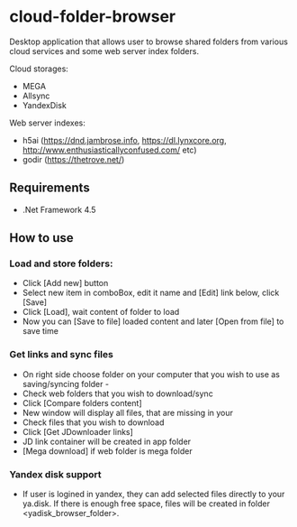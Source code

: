 # cloud-folder-browser
Desktop application that allows user to browse shared folders from various cloud services and some web server index folders. 

Cloud storages:
* MEGA
* Allsync
* YandexDisk

Web server indexes:
* h5ai (https://dnd.jambrose.info, https://dl.lynxcore.org, http://www.enthusiasticallyconfused.com/ etc)
* godir (https://thetrove.net/)

## Requirements
* .Net Framework 4.5

## How to use
### Load and store folders:
* Click [Add new] button
* Select new item in comboBox, edit it name and [Edit] link below, click [Save]
* Click [Load], wait content of folder to load
* Now you can [Save to file] loaded content and later [Open from file] to save time
### Get links and sync files
* On right side choose folder on your computer that you wish to use as saving/syncing folder - <sync folder>
* Check web folders that you wish to download/sync
* Click [Compare folders content]
* New window will display all files, that are missing in your <sync folder>
* Check files that you wish to download
* Click [Get JDownloader links]
* JD link container will be created in app folder
*  [Mega download] if web folder is mega folder
### Yandex disk support
* If user is logined in yandex, they can add selected files directly to your ya.disk. If there is enough free space, files will be created in folder <yadisk_browser_folder>.
